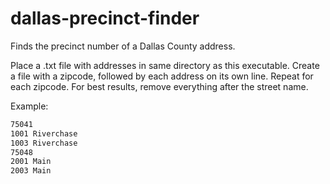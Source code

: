 # dallas-precinct-finder
Finds the precinct number of a Dallas County address.

Place a .txt file with addresses in same directory as this executable.
Create a file with a zipcode, followed by each address on its own line. Repeat for each zipcode.
For best results, remove everything after the street name.

Example:
```sh
75041
1001 Riverchase
1003 Riverchase
75048
2001 Main
2003 Main
```
